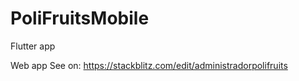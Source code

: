 # PoliFruitsMobile
Flutter app

Web app
See on: https://stackblitz.com/edit/administradorpolifruits
